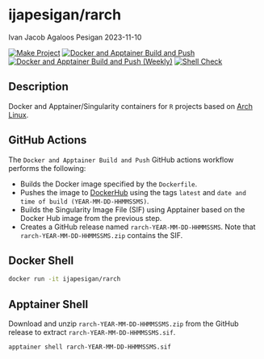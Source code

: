 ijapesigan/rarch
================
Ivan Jacob Agaloos Pesigan
2023-11-10

<!-- README.md is generated from .setup/readme/README.Rmd. Please edit that file -->
<!-- badges: start -->

[![Make
Project](https://github.com/ijapesigan/docker-rarch/actions/workflows/make.yml/badge.svg)](https://github.com/ijapesigan/docker-rarch/actions/workflows/make.yml)
[![Docker and Apptainer Build and
Push](https://github.com/ijapesigan/docker-rarch/actions/workflows/docker-apptainer-build-push.yml/badge.svg)](https://github.com/ijapesigan/docker-rarch/actions/workflows/docker-apptainer-build-push.yml)
[![Docker and Apptainer Build and Push
(Weekly)](https://github.com/ijapesigan/docker-rarch/actions/workflows/docker-apptainer-build-push-weekly.yml/badge.svg)](https://github.com/ijapesigan/docker-rarch/actions/workflows/docker-apptainer-build-push-weekly.yml)
[![Shell
Check](https://github.com/ijapesigan/docker-rarch/actions/workflows/shellcheck.yml/badge.svg)](https://github.com/ijapesigan/docker-rarch/actions/workflows/shellcheck.yml)
<!-- badges: end -->

## Description

Docker and Apptainer/Singularity containers for `R` projects based on
[Arch Linux](https://archlinux.org/).

## GitHub Actions

The `Docker and Apptainer Build and Push` GitHub actions workflow
performs the following:

- Builds the Docker image specified by the `Dockerfile`.
- Pushes the image to
  [DockerHub](https://hub.docker.com/repository/docker/ijapesigan/rarch/general)
  using the tags `latest` and
  `date and time of build (YEAR-MM-DD-HHMMSSMS)`.
- Builds the Singularity Image File (SIF) using Apptainer based on the
  Docker Hub image from the previous step.
- Creates a GitHub release named `rarch-YEAR-MM-DD-HHMMSSMS`. Note that
  `rarch-YEAR-MM-DD-HHMMSSMS.zip` contains the SIF.

## Docker Shell

``` bash
docker run -it ijapesigan/rarch
```

## Apptainer Shell

Download and unzip `rarch-YEAR-MM-DD-HHMMSSMS.zip` from the GitHub
release to extract `rarch-YEAR-MM-DD-HHMMSSMS.sif`.

``` bash
apptainer shell rarch-YEAR-MM-DD-HHMMSSMS.sif
```
